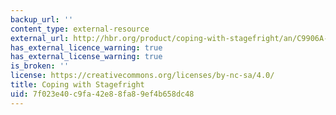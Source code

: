 ```yaml
---
backup_url: ''
content_type: external-resource
external_url: http://hbr.org/product/coping-with-stagefright/an/C9906A-PDF-ENG
has_external_licence_warning: true
has_external_license_warning: true
is_broken: ''
license: https://creativecommons.org/licenses/by-nc-sa/4.0/
title: Coping with Stagefright
uid: 7f023e40-c9fa-42e8-8fa8-9ef4b658dc48
---
```

